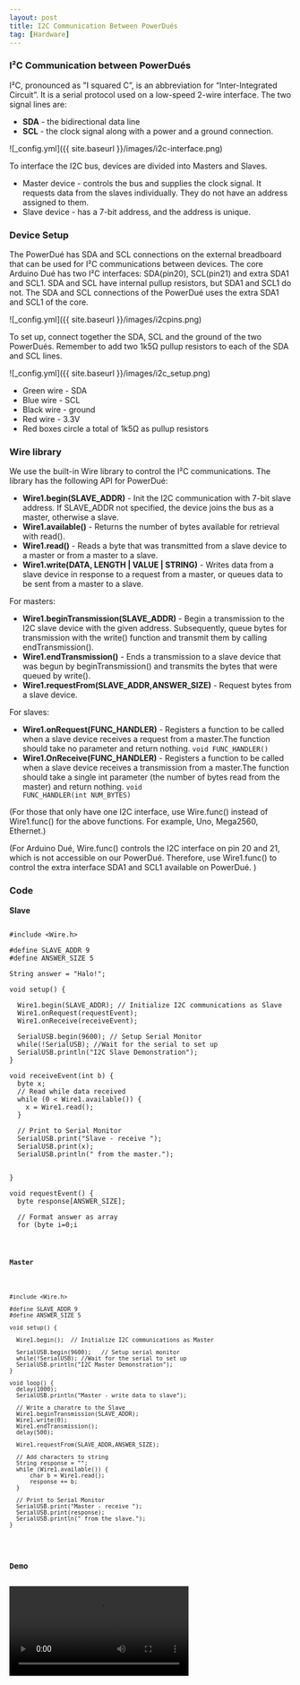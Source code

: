 ```yaml
---
layout: post
title: I2C Communication Between PowerDués
tag: [Hardware]
---
```

### I²C Communication between PowerDués

I²C, pronounced as "I squared C”, is an abbreviation for “Inter-Integrated Circuit”. It is a serial protocol used on a low-speed 2-wire interface. The two signal lines are:
  * **SDA** - the bidirectional data line
  * **SCL** - the clock signal
along with a power and a ground connection.

![_config.yml]({{ site.baseurl }}/images/i2c-interface.png)

To interface the I2C bus, devices are divided into Masters and Slaves.
  * Master device - controls the bus and supplies the clock signal. It requests data from the slaves individually. They do not have an address assigned to them.
  * Slave device - has a 7-bit address, and the address is unique.

### Device Setup

The PowerDué has SDA and SCL connections on the external breadboard that can be used for I²C communications between devices. The core Arduino Dué has two I²C interfaces: SDA(pin20), SCL(pin21) and extra SDA1 and SCL1. SDA and SCL have internal pullup resistors, but SDA1 and SCL1 do not. The SDA and SCL connections of the PowerDué uses the extra SDA1 and SCL1 of the core.

![_config.yml]({{ site.baseurl }}/images/i2cpins.png)

To set up, connect together the SDA, SCL and the ground of the two PowerDués. Remember to add two 1k5Ω pullup resistors to each of the SDA and SCL lines.

![_config.yml]({{ site.baseurl }}/images/i2c_setup.png)
  * Green wire - SDA
  * Blue wire - SCL
  * Black wire - ground
  * Red wire - 3.3V
  * Red boxes circle a total of 1k5Ω as pullup resistors


### Wire library

We use the built-in Wire library to control the I²C communications. The library has the following API for PowerDué:

  * **Wire1.begin(SLAVE_ADDR)** - Init the I2C communication with 7-bit slave address. If SLAVE_ADDR not specified, the device joins the bus as a master, otherwise a slave.
  * **Wire1.available()** - Returns the number of bytes available for retrieval with read().
  * **Wire1.read()** - Reads a byte that was transmitted from a slave device to a master or from a master to a slave.
  * **Wire1.write(DATA, LENGTH | VALUE | STRING)** - Writes data from a slave device in response to a request from a master, or queues data to be sent from a master to a slave.

For masters:
  * **Wire1.beginTransmission(SLAVE_ADDR)** - Begin a transmission to the I2C slave device with the given address. Subsequently, queue bytes for transmission with the write() function and transmit them by calling endTransmission().
  * **Wire1.endTransmission()** - Ends a transmission to a slave device that was begun by beginTransmission() and transmits the bytes that were queued by write().
  * **Wire1.requestFrom(SLAVE_ADDR,ANSWER_SIZE)** -  Request bytes from a slave device.

For slaves:
  * **Wire1.onRequest(FUNC_HANDLER)** - Registers a function to be called when a slave device receives a request from a master.The function should take no parameter and return nothing. <code C>void FUNC_HANDLER()</code>
  * **Wire1.OnReceive(FUNC_HANDLER)** - Registers a function to be called when a slave device receives a transmission from a master.The function should take a single int parameter (the number of bytes read from the master) and return nothing. <code C>void FUNC_HANDLER(int NUM_BYTES)</code>


(For those that only have one I2C interface, use Wire.func() instead of Wire1.func() for the above functions. For example, Uno, Mega2560, Ethernet.)

(For Arduino Dué, Wire.func() controls the I2C interface on pin 20 and 21, which is not accessible on our PowerDué. Therefore, use Wire1.func() to control the extra interface SDA1 and SCL1 available on PowerDué. )

### Code

**Slave**

<pre><code>
#include &lt;Wire.h&gt;

#define SLAVE_ADDR 9
#define ANSWER_SIZE 5

String answer = "Halo!";

void setup() {

  Wire1.begin(SLAVE_ADDR); // Initialize I2C communications as Slave
  Wire1.onRequest(requestEvent);
  Wire1.onReceive(receiveEvent);

  SerialUSB.begin(9600); // Setup Serial Monitor
  while(!SerialUSB); //Wait for the serial to set up
  SerialUSB.println("I2C Slave Demonstration");
}

void receiveEvent(int b) {
  byte x;
  // Read while data received
  while (0 < Wire1.available()) {
    x = Wire1.read();
  }

  // Print to Serial Monitor
  SerialUSB.print("Slave - receive ");
  SerialUSB.print(x);
  SerialUSB.println(" from the master.");


}

void requestEvent() {
  byte response[ANSWER_SIZE];

  // Format answer as array
  for (byte i=0;i<ANSWER_SIZE;i++) {
    response[i] = (byte)answer.charAt(i);
  }

  // Send response back to Master
  Wire1.write(response,sizeof(response));
  SerialUSB.print("Slave - send ");
  SerialUSB.print(answer);
  SerialUSB.println(" to the master.");}

void loop() {
   delay(1000);
}
</code></pre>


**Master**

<pre><code>
#include &lt;Wire.h&gt;

#define SLAVE_ADDR 9
#define ANSWER_SIZE 5

void setup() {

  Wire1.begin();  // Initialize I2C communications as Master

  SerialUSB.begin(9600);   // Setup serial monitor
  while(!SerialUSB); //Wait for the serial to set up
  SerialUSB.println("I2C Master Demonstration");
}

void loop() {
  delay(1000);
  SerialUSB.println("Master - write data to slave");

  // Write a charatre to the Slave
  Wire1.beginTransmission(SLAVE_ADDR);
  Wire1.write(0);
  Wire1.endTransmission();
  delay(500);

  Wire1.requestFrom(SLAVE_ADDR,ANSWER_SIZE);

  // Add characters to string
  String response = "";
  while (Wire1.available()) {
      char b = Wire1.read();
      response += b;
  }

  // Print to Serial Monitor
  SerialUSB.print("Master - receive ");
  SerialUSB.print(response);
  SerialUSB.println(" from the slave.");
}</code></pre>

### Demo
<video width="320px" controls>
  <source src="{{ site.baseurl }}/images/i2c_demo.mp4" type="video/mp4">
Your browser does not support the video tag.
</video>
